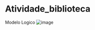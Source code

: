 # Atividade_biblioteca

Modelo Logico
![image](https://github.com/RodLeite/Atividade_biblioteca/assets/56495160/72b37e4d-53d4-465f-b9db-a1e9d5896562)
